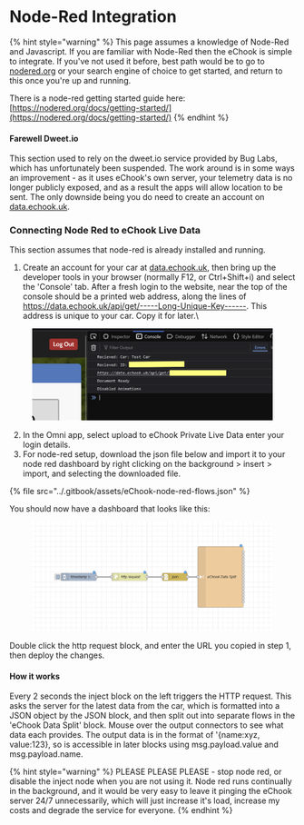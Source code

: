# Node-Red Integration

{% hint style="warning" %}
This page assumes a knowledge of Node-Red and Javascript. If you are familiar with Node-Red then the eChook is simple to integrate. If you've not used it before, best path would be to go to [nodered.org](https://nodered.org/) or your search engine of choice to get started, and return to this once you're up and running.

There is a  node-red getting started guide here: [https://nodered.org/docs/getting-started/](https://nodered.org/docs/getting-started/)
{% endhint %}

#### Farewell Dweet.io

This section used to rely on the dweet.io service provided by Bug Labs, which has unfortunately been suspended. The work around is in some ways an improvement - as it uses eChook's own server, your telemetry data is no longer publicly exposed, and as a result the apps will allow location to be sent. The only downside being you do need to create an account on [data.echook.uk](https://data.echook.uk).

### Connecting Node Red to eChook Live Data

This section assumes that node-red is already installed and running.

1. Create an account for your car at [data.echook.uk](https://data.echook.uk), then bring up the developer tools in your browser (normally F12, or Ctrl+Shift+i) and select the 'Console' tab. After a fresh login to the website, near the top of the console should be a printed web address, along the lines of https://data.echook.uk/api/get/-----Long-Unique-Key------. This address is unique to your car. Copy it for later.\


<figure><img src="../.gitbook/assets/image (19).png" alt=""><figcaption></figcaption></figure>

2. In the Omni app, select upload to eChook Private Live Data enter your login details.
3. For node-red setup, download the json file below and import it to your node red dashboard by right clicking on the background > insert > import, and selecting the downloaded file.

{% file src="../.gitbook/assets/eChook-node-red-flows.json" %}

You should now have a dashboard that looks like this:

<figure><img src="../.gitbook/assets/image (20).png" alt=""><figcaption></figcaption></figure>

Double click the http request block, and enter the URL you copied in step 1, then deploy the changes.

#### How it works

Every 2 seconds the inject block on the left triggers the HTTP request. This asks the server for the latest data from the car, which is formatted into a JSON object by the JSON block, and then split out into separate flows in the 'eChook Data Split' block. Mouse over the output connectors to see what data each provides. The output data is in the format of '{name:xyz, value:123}, so is accessible in later blocks using msg.payload.value and msg.payload.name.

{% hint style="warning" %}
PLEASE PLEASE PLEASE - stop node red, or disable the inject node when you are not using it. Node red runs continually in the background, and it would be very easy to leave it pinging the eChook server 24/7 unnecessarily, which will just increase it's load, increase my costs and degrade the service for everyone.
{% endhint %}
